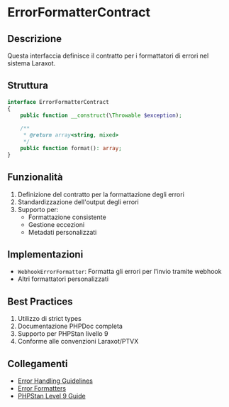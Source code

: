 # ErrorFormatterContract

## Descrizione
Questa interfaccia definisce il contratto per i formattatori di errori nel sistema Laraxot.

## Struttura
```php
interface ErrorFormatterContract
{
    public function __construct(\Throwable $exception);
    
    /**
     * @return array<string, mixed>
     */
    public function format(): array;
}
```

## Funzionalità
1. Definizione del contratto per la formattazione degli errori
2. Standardizzazione dell'output degli errori
3. Supporto per:
   - Formattazione consistente
   - Gestione eccezioni
   - Metadati personalizzati

## Implementazioni
- `WebhookErrorFormatter`: Formatta gli errori per l'invio tramite webhook
- Altri formattatori personalizzati

## Best Practices
1. Utilizzo di strict types
2. Documentazione PHPDoc completa
3. Supporto per PHPStan livello 9
4. Conforme alle convenzioni Laraxot/PTVX

## Collegamenti
- [Error Handling Guidelines](../EXCEPTION-HANDLING-GUIDE.md)
- [Error Formatters](../exceptions/formatters/README.md)
- [PHPStan Level 9 Guide](../PHPSTAN-LEVEL9-GUIDE.md) 